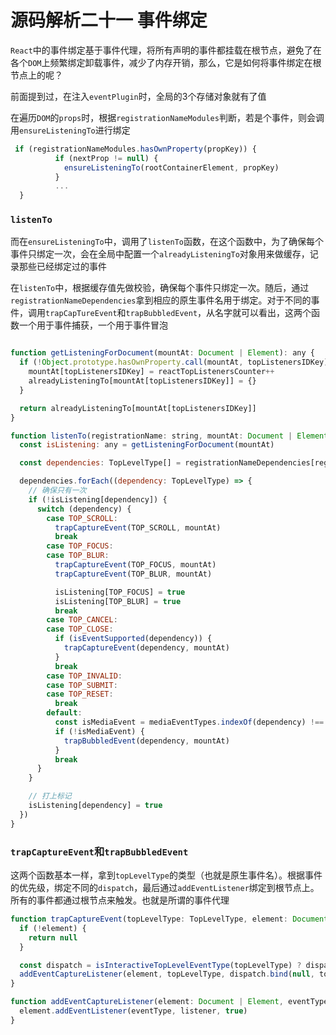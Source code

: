 # 源码解析二十一 事件绑定

`React`中的事件绑定基于事件代理，将所有声明的事件都挂载在根节点，避免了在各个`DOM`上频繁绑定卸载事件，减少了内存开销，那么，它是如何将事件绑定在根节点上的呢？

前面提到过，在注入`eventPlugin`时，全局的3个存储对象就有了值

在遍历`DOM`的`props`时，根据`registrationNameModules`判断，若是个事件，则会调用`ensureListeningTo`进行绑定

```javaScript
 if (registrationNameModules.hasOwnProperty(propKey)) {
          if (nextProp != null) {
            ensureListeningTo(rootContainerElement, propKey)
          }
          ...
  }        
```

### `listenTo`

️而在`ensureListeningTo`中，调用了`listenTo`函数，在这个函数中，为了确保每个事件只绑定一次，会在全局中配置一个`alreadyListeningTo`对象用来做缓存，记录那些已经绑定过的事件

在`listenTo`中，根据缓存值先做校验，确保每个事件只绑定一次。随后，通过`registrationNameDependencies`拿到相应的原生事件名用于绑定。对于不同的事件，调用`trapCapTureEvent`和`trapBubbledEvent`，从名字就可以看出，这两个函数一个用于事件捕获，一个用于事件冒泡

```javaScript

function getListeningForDocument(mountAt: Document | Element): any {
  if (!Object.prototype.hasOwnProperty.call(mountAt, topListenersIDKey)) {
    mountAt[topListenersIDKey] = reactTopListenersCounter++
    alreadyListeningTo[mountAt[topListenersIDKey]] = {}
  }

  return alreadyListeningTo[mountAt[topListenersIDKey]]
}

function listenTo(registrationName: string, mountAt: Document | Element) {
  const isListening: any = getListeningForDocument(mountAt)

  const dependencies: TopLevelType[] = registrationNameDependencies[registrationName]

  dependencies.forEach((dependency: TopLevelType) => {
    // 确保只有一次
    if (!isListening[dependency]) {
      switch (dependency) {
        case TOP_SCROLL:
          trapCaptureEvent(TOP_SCROLL, mountAt)
          break
        case TOP_FOCUS:
        case TOP_BLUR:
          trapCaptureEvent(TOP_FOCUS, mountAt)
          trapCaptureEvent(TOP_BLUR, mountAt)

          isListening[TOP_FOCUS] = true
          isListening[TOP_BLUR] = true
          break
        case TOP_CANCEL:
        case TOP_CLOSE:
          if (isEventSupported(dependency)) {
            trapCaptureEvent(dependency, mountAt)
          }
          break
        case TOP_INVALID:
        case TOP_SUBMIT:
        case TOP_RESET:
          break
        default:
          const isMediaEvent = mediaEventTypes.indexOf(dependency) !== -1
          if (!isMediaEvent) {
            trapBubbledEvent(dependency, mountAt)
          }
          break
      }
    }

    // 打上标记
    isListening[dependency] = true
  })
}
```

### `trapCaptureEvent`和`trapBubbledEvent`
这两个函数基本一样，拿到`topLevelType`的类型（也就是原生事件名）。根据事件的优先级，绑定不同的`dispatch`，最后通过`addEventListener`绑定到根节点上。所有的事件都通过根节点来触发。也就是所谓的事件代理

```javaScript
function trapCaptureEvent(topLevelType: TopLevelType, element: Document | Element) {
  if (!element) {
    return null
  }

  const dispatch = isInteractiveTopLevelEventType(topLevelType) ? dispatchInteractiveEvent : dispatchEvent
  addEventCaptureListener(element, topLevelType, dispatch.bind(null, topLevelType))
}

function addEventCaptureListener(element: Document | Element, eventType: string, listener: any) {
  element.addEventListener(eventType, listener, true)
}
```



